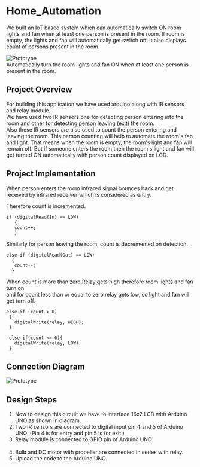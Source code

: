 # Home_Automation
We built an IoT based system which can automatically switch ON room lights and fan when at least one person is present in the room. If room is empty, the lights and fan will automatically get switch off. It also displays count of persons present in the room.

![Prototype](https://raw.githubusercontent.com/sarthaksahni1/automatic_appliance_control_with_bidirectional_visitor_counter/master/Prototype.jpg)<br>
Automatically turn the room lights and fan ON when at least one person is present in the room.<br>

## Project Overview<br>
For building this application we have used arduino along with IR sensors and relay module.<br>
We have used two IR sensors one for detecting person entering into the room and other for detecting person leaving (exit) the room.<br>
Also these IR sensors are also used to count the person entering and leaving the room. This person counting will help to automate the room's fan and light. That means when the room is empty, the room's light and fan will remain off. But if someone enters the room then the room's light and fan will get turned ON automatically with person count displayed on LCD.

## Project Implementation<br>
When person enters the room infrared signal bounces back and get received by infrared receiver which is considered as entry.

Therefore count is incremented. 
```
if (digitalRead(In) == LOW) 
   {  
   count++;  
   }  
```
Similarly for person leaving the room, count is decremented on detection.
```
else if (digitalRead(Out) == LOW) 
  {  
   count--;  
  }  
```
When count is more than zero,Relay gets high therefore room lights and fan turn on  
and for count less than or equal to zero relay gets low, so light and fan will get turn off.
```
else if (count > 0)  
 {  
   digitalWrite(relay, HIGH);  
 }  
 
 else if(count <= 0){  
   digitalWrite(relay, LOW);  
 }  
```

## Connection Diagram
![Prototype](https://raw.githubusercontent.com/sarthaksahni1/automatic_appliance_control_with_bidirectional_visitor_counter/master/circuit_diagram.jpg)<br>

## Design Steps<br>
1. Now to design this circuit we have to interface 16x2 LCD with Arduino UNO as shown in diagram.<br>
2. Two IR sensors are connected to digital input pin 4 and 5 of Arduino UNO. (Pin 4 is for entry and pin 5 is for exit.)<br>
3. Relay module is connected to GPIO pin of Arduino UNO.<br><br>
4. Bulb and DC motor with propeller are connected in series with relay.<br>
5. Upload the code to the Arduino UNO.
